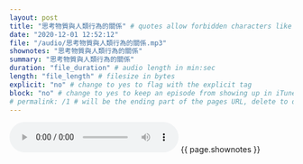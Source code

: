 ```yaml
---
layout: post
title: "思考物質與人類行為的關係" # quotes allow forbidden characters like the colon
date: "2020-12-01 12:52:12"
file: "/audio/思考物質與人類行為的關係.mp3"
shownotes: "思考物質與人類行為的關係"
summary: "思考物質與人類行為的關係"
duration: "file_duration" # audio length in min:sec
length: "file_length" # filesize in bytes
explicit: "no" # change to yes to flag with the explicit tag
block: "no" # change to yes to keep an episode from showing up in iTunes
# permalink: /1 # will be the ending part of the pages URL, delete to default to the title
---
```


<audio controls>
<source src="{{site.url}}{{site.baseurl}}{{ page.file }}" type="audio/x-mp3">
Your browser does not support the audio element.
</audio>
{{ page.shownotes }}
